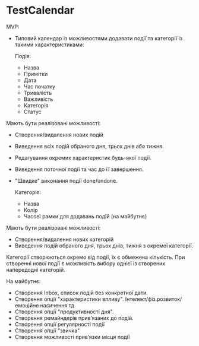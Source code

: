 # TestCalendar

MVP:
- Типовий календар із можливостями додавати події та категорії із такими характеристиками:
 
    Подія:
    - Назва
    - Примітки
    - Дата
    - Час початку
    - Тривалість
    - Важливість 
    - Категорія
    - Статус

Мають бути реалізовані можливості:
 - Створення/видалення нових подій
 - Виведення всіх подій обраного дня, трьох днів або тижня.
 - Редагування окремих характеристик будь-якої події.
 - Виведення поточної події та час до її завершення.
 - "Швидке" виконання події done/undone.
   
    
    Категорія:
    - Назва
    - Колір
    - Часові рамки для додавань подій (на майбутнє)

Мають бути реалізовані можливості:
 - Створення/видалення нових категорій
 - Виведення подій обраного дня, трьох днів, тижня з окремої категорії.
 
Категорії створюються окремо від події, їх є обмежена кількість. 
При створенні нової події є можливість вибору однієї із створених напередодні категорій.
 
 
 
 На майбутнє:
 
 - Створення Inbox, список подій без конкретної дати.
 - Створення опції "характеристики впливу". Інтелект/фіз.розвиток/емоційне насичення тд
 - Створення опції "продуктивності дня".
 - Створення ремайндерів привʼязаних до подій.
 - Створення опції регулярності події
 - Створення опції "звичка"
 - Створення можливості привʼязки місця події
 
 
